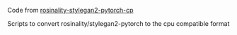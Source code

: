 Code from [rosinality-stylegan2-pytorch-cp](https://github.com/senior-sigan/rosinality-stylegan2-pytorch-cpu)

Scripts to convert rosinality/stylegan2-pytorch to the cpu compatible format
